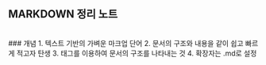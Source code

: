 ## MARKDOWN 정리 노트
<br/>
### 개념
1. 텍스트 기반의 가벼운 마크업 단어
2. 문서의 구조와 내용을 같이 쉽고 빠르게 적고자 탄생
3. 태그를 이용하여 문서의 구조를 나타내는 것
4. 확장자는 .md로 설정